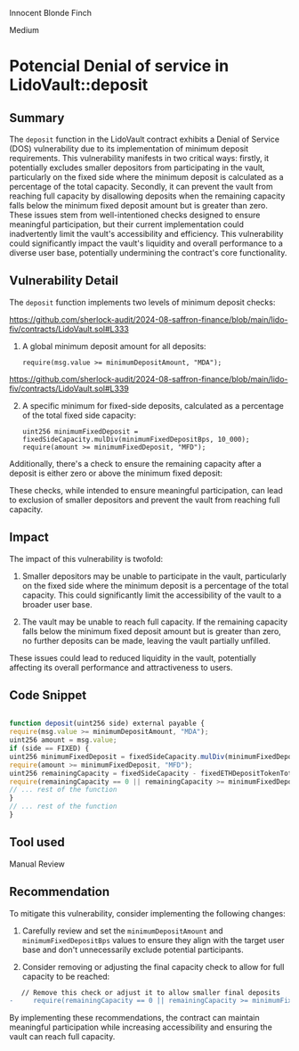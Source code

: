 Innocent Blonde Finch

Medium

# Potencial Denial of service in LidoVault::deposit

## Summary

The `deposit` function in the LidoVault contract exhibits a Denial of Service (DOS) vulnerability due to its implementation of minimum deposit requirements. This vulnerability manifests in two critical ways: firstly, it potentially excludes smaller depositors from participating in the vault, particularly on the fixed side where the minimum deposit is calculated as a percentage of the total capacity. Secondly, it can prevent the vault from reaching full capacity by disallowing deposits when the remaining capacity falls below the minimum fixed deposit amount but is greater than zero. These issues stem from well-intentioned checks designed to ensure meaningful participation, but their current implementation could inadvertently limit the vault's accessibility and efficiency. This vulnerability could significantly impact the vault's liquidity and overall performance to a diverse user base, potentially undermining the contract's core functionality.

## Vulnerability Detail

The `deposit` function implements two levels of minimum deposit checks:

https://github.com/sherlock-audit/2024-08-saffron-finance/blob/main/lido-fiv/contracts/LidoVault.sol#L333

1. A global minimum deposit amount for all deposits:
   ```solidity
   require(msg.value >= minimumDepositAmount, "MDA");
   ```

https://github.com/sherlock-audit/2024-08-saffron-finance/blob/main/lido-fiv/contracts/LidoVault.sol#L339

2. A specific minimum for fixed-side deposits, calculated as a percentage of the total fixed side capacity:
   ```solidity
   uint256 minimumFixedDeposit = fixedSideCapacity.mulDiv(minimumFixedDepositBps, 10_000);
   require(amount >= minimumFixedDeposit, "MFD");
   ```

Additionally, there's a check to ensure the remaining capacity after a deposit is either zero or above the minimum fixed deposit:


These checks, while intended to ensure meaningful participation, can lead to exclusion of smaller depositors and prevent the vault from reaching full capacity.

## Impact

The impact of this vulnerability is twofold:

1. Smaller depositors may be unable to participate in the vault, particularly on the fixed side where the minimum deposit is a percentage of the total capacity. This could significantly limit the accessibility of the vault to a broader user base.

2. The vault may be unable to reach full capacity. If the remaining capacity falls below the minimum fixed deposit amount but is greater than zero, no further deposits can be made, leaving the vault partially unfilled.

These issues could lead to reduced liquidity in the vault, potentially affecting its overall performance and attractiveness to users.

## Code Snippet

```javascript

function deposit(uint256 side) external payable {
require(msg.value >= minimumDepositAmount, "MDA");
uint256 amount = msg.value;
if (side == FIXED) {
uint256 minimumFixedDeposit = fixedSideCapacity.mulDiv(minimumFixedDepositBps, 10_000);
require(amount >= minimumFixedDeposit, "MFD");
uint256 remainingCapacity = fixedSideCapacity - fixedETHDepositTokenTotalSupply - amount;
require(remainingCapacity == 0 || remainingCapacity >= minimumFixedDeposit, "RC");
// ... rest of the function
}
// ... rest of the function
}
```

## Tool used

Manual Review

## Recommendation

To mitigate this vulnerability, consider implementing the following changes:

1. Carefully review and set the `minimumDepositAmount` and `minimumFixedDepositBps` values to ensure they align with the target user base and don't unnecessarily exclude potential participants.

2. Consider removing or adjusting the final capacity check to allow for full capacity to be reached:

```diff
   // Remove this check or adjust it to allow smaller final deposits
-     require(remainingCapacity == 0 || remainingCapacity >= minimumFixedDeposit, "RC");
```

By implementing these recommendations, the contract can maintain meaningful participation while increasing accessibility and ensuring the vault can reach full capacity.